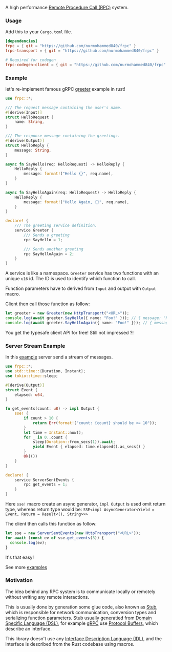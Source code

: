 A high performance
[Remote Procedure Call (RPC)](https://en.wikipedia.org/wiki/Remote_procedure_call)
system.

### Usage

Add this to your `Cargo.toml` file.

```toml
[dependencies]
frpc = { git = "https://github.com/nurmohammed840/frpc" }
frpc-transport = { git = "https://github.com/nurmohammed840/frpc" }

# Required for codegen
frpc-codegen-client = { git = "https://github.com/nurmohammed840/frpc" }
```

### Example

let's re-implement famous gRPC
[greeter](https://grpc.io/docs/languages/python/quickstart/) example in rust!

```rust
use frpc::*;

/// The request message containing the user's name.
#[derive(Input)]
struct HelloRequest {
    name: String,
}

/// The response message containing the greetings.
#[derive(Output)]
struct HelloReply {
    message: String,
}

async fn SayHello(req: HelloRequest) -> HelloReply {
    HelloReply {
        message: format!("Hello {}", req.name),
    }
}

async fn SayHelloAgain(req: HelloRequest) -> HelloReply {
    HelloReply {
        message: format!("Hello Again, {}", req.name),
    }
}

declare! {
    /// The greeting service definition.
    service Greeter {
        /// Sends a greeting
        rpc SayHello = 1;

        /// Sends another greeting
        rpc SayHelloAgain = 2;
    }
}
```

A service is like a namespace. `Greeter` service has two functions with an
unique `u16` id. The ID is used to identify which function to call.

Function parameters have to derived from `Input` and output with `Output` macro.

Client then call those function as follow:

```ts
let greeter = new Greeter(new HttpTransport("<URL>"));
console.log(await greeter.SayHello({ name: "Foo!" })); // { message: "Hello Foo!" }
console.log(await greeter.SayHelloAgain({ name: "Foo!" })); // { message: "Hello Again, Foo!" }
```

You get the typesafe client API for free! Still not impressed ?!

### Server Stream Example

In this
[example](https://github.com/nurmohammed840/frpc/blob/main/examples/src/server_sent_events.rs)
server send a stream of messages.

```rust
use frpc::*;
use std::time::{Duration, Instant};
use tokio::time::sleep;

#[derive(Output)]
struct Event {
    elapsed: u64,
}

fn get_events(count: u8) -> impl Output {
    sse! {
        if count > 10 {
            return Err(format!("count: {count} should be <= 10"));
        }
        let time = Instant::now();
        for _ in 0..count {
            sleep(Duration::from_secs(1)).await;
            yield Event { elapsed: time.elapsed().as_secs() }
        }
        Ok(())
    }
}

declare! {
    service ServerSentEvents {
        rpc get_events = 1;
    }
}
```

Here `sse!` macro create an async generator, `impl Output` is used omit return
type, whereas return type would be:
`SSE<impl AsyncGenerator<Yield = Event, Return = Result<(), String>>>`

The client then calls this function as follow:

```ts
let sse = new ServerSentEvents(new HttpTransport("<URL>"));
for await (const ev of sse.get_events(3)) {
  console.log(ev);
}
```

It's that easy!

See more
[examples](https://github.com/nurmohammed840/frpc/tree/main/examples/src)

### Motivation

The idea behind any RPC system is to communicate locally or remotely without
writing any remote interactions.

This is usually done by generation some glue code, also known as
[Stub](https://en.wikipedia.org/wiki/Stub_(distributed_computing)), which is
responsible for network communication, conversion types and serializing function
parameters. Stub usually generatied from
[Domain Specific Language (DSL)](https://en.wikipedia.org/wiki/Domain-specific_language),
for example [gRPC](https://grpc.io/) use
[Protocol Buffers](https://protobuf.dev/), which describe an interface.

This library doesn't use any
[Interface Description Language (IDL)](https://en.wikipedia.org/wiki/Interface_description_language),
and the interface is described from the Rust codebase using macros.
